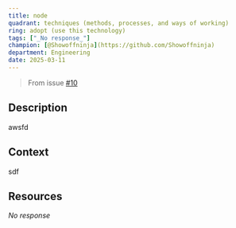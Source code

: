 ```yaml
---
title: node
quadrant: techniques (methods, processes, and ways of working)
ring: adopt (use this technology)
tags: ["_No response_"]
champion: [@Showoffninja](https://github.com/Showoffninja)
department: Engineering
date: 2025-03-11
---
```


> From issue [#10](https://github.com/Showoffninja/tech-radar-entry/issues/10)

## Description
awsfd

## Context
sdf

## Resources
_No response_
